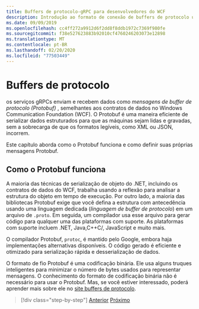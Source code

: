```yaml
---
title: Buffers de protocolo-gRPC para desenvolvedores do WCF
description: Introdução ao formato de conexão de buffers de protocolo usado para rede gRPC.
ms.date: 09/09/2019
ms.openlocfilehash: cc4ff272a9912d6f2dd8f8ddb1972c7369f980fe
ms.sourcegitcommit: f38e527623883b92010cf4760246203073e12898
ms.translationtype: MT
ms.contentlocale: pt-BR
ms.lasthandoff: 02/20/2020
ms.locfileid: "77503449"
---
```

# <a name="protocol-buffers"></a>Buffers de protocolo

os serviços gRPCs enviam e recebem dados como *mensagens de buffer de protocolo (Protobuf)* , semelhantes aos contratos de dados no Windows Communication Foundation (WCF). O Protobuf é uma maneira eficiente de serializar dados estruturados para que as máquinas sejam lidas e gravadas, sem a sobrecarga de que os formatos legíveis, como XML ou JSON, incorrem.

Este capítulo aborda como o Protobuf funciona e como definir suas próprias mensagens Protobuf.

## <a name="how-protobuf-works"></a>Como o Protobuf funciona

A maioria das técnicas de serialização de objeto do .NET, incluindo os contratos de dados do WCF, trabalha usando a reflexão para analisar a estrutura do objeto em tempo de execução. Por outro lado, a maioria das bibliotecas Protobuf exige que você defina a estrutura com antecedência usando uma linguagem dedicada (*linguagem de buffer de protocolo*) em um arquivo de `.proto`. Em seguida, um compilador usa esse arquivo para gerar código para qualquer uma das plataformas com suporte. As plataformas com suporte incluem .NET, Java,C++C/, JavaScript e muito mais. 

O compilador Protobuf, `protoc`, é mantido pelo Google, embora haja implementações alternativas disponíveis. O código gerado é eficiente e otimizado para serialização rápida e desserialização de dados.

O formato de fio Protobuf é uma codificação binária. Ele usa alguns truques inteligentes para minimizar o número de bytes usados para representar mensagens. O conhecimento do formato de codificação binária não é necessário para usar o Protobuf. Mas, se você estiver interessado, poderá aprender mais sobre ele no [site buffers de protocolo](https://developers.google.com/protocol-buffers/docs/encoding).

>[!div class="step-by-step"]
>[Anterior](why-grpc.md)
>[Próximo](protobuf-messages.md)
